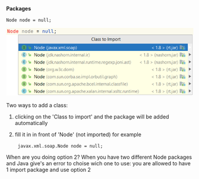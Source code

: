 **Packages**

    Node node = null;

![img.png](img.png)

Two ways to add a class:
1. clicking on the 'Class to import' and the package will be added automatically 
2. fill it in in front of 'Node' (not imported) for example   

        javax.xml.soap.Node node = null;

When are you doing option 2? When you have two different Node packages and Java give's an 
error to choise wich one to use: you are allowed to have 1 import package and use option 2

